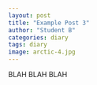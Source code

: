 ```yaml
---
layout: post
title: "Example Post 3"
author: "Student B"
categories: diary
tags: diary
image: arctic-4.jpg
---
```


BLAH BLAH BLAH
